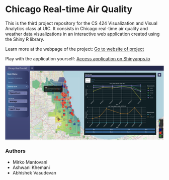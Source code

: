 # Chicago Real-time Air Quality

This is the third project repository for the CS 424 Visualization and Visual Analytics class at UIC. It consists in Chicago real-time air quality and weather data visualizations in an interactive web application created using the Shiny R library. 

Learn more at the webpage of the project:
[Go to website of project](https://mirkomantovani.com/projects/ChicagoRealTimeAQ.html)

Play with the application yourself:
[Access application on Shinyapps.io](https://mirkomantovani.shinyapps.io/Chicago-RealTime-AQ/)


![](media/cover.png)

### Authors
* Mirko Mantovani
* Ashwani Khemani
* Abhishek Vasudevan
